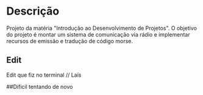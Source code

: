 # Descrição
Projeto da matéria "Introdução ao Desenvolvimento de Projetos".
O objetivo do projeto é montar um sistema de comunicação via rádio e implementar recursos de emissão e tradução de código morse.

## Edit
Edit que fiz no terminal // Laís

##Dificil
tentando de novo
